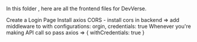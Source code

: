 In this folder , here are all the frontend files for DevVerse.

Create a Login Page
Install axios
CORS - install cors in backend => add middleware to with configurations: orgin, credentials: true
Whenever you're making API call so pass axios => { withCredentials: true }